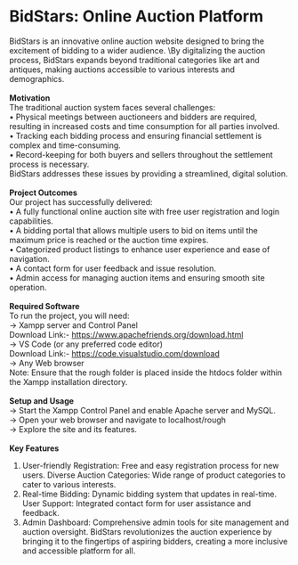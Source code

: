 # BidStars: Online Auction Platform
BidStars is an innovative online auction website designed to bring the excitement of bidding to a wider audience. \By digitalizing the auction process, BidStars expands beyond traditional categories like art and antiques, making auctions accessible to various interests and demographics.\
\
**Motivation**\
The traditional auction system faces several challenges:\
• Physical meetings between auctioneers and bidders are required, resulting in increased costs and time consumption for all parties involved.\
• Tracking each bidding process and ensuring financial settlement is complex and time-consuming.\
• Record-keeping for both buyers and sellers throughout the settlement process is necessary.\
BidStars addresses these issues by providing a streamlined, digital solution.\
\
**Project Outcomes**\
Our project has successfully delivered:\
• A fully functional online auction site with free user registration and login capabilities.\
• A bidding portal that allows multiple users to bid on items until the maximum price is reached or the auction time expires.\
• Categorized product listings to enhance user experience and ease of navigation.\
• A contact form for user feedback and issue resolution.\
• Admin access for managing auction items and ensuring smooth site operation.\
\
**Required Software**\
To run the project, you will need:\
-> Xampp server and Control Panel\
   Download Link:- https://www.apachefriends.org/download.html
   \
-> VS Code (or any preferred code editor)\
   Download Link:- https://code.visualstudio.com/download
   \
-> Any Web browser\
Note: Ensure that the rough folder is placed inside the htdocs folder within the Xampp installation directory.\
\
**Setup and Usage**\
-> Start the Xampp Control Panel and enable Apache server and MySQL.\
-> Open your web browser and navigate to localhost/rough\
-> Explore the site and its features.\
\
**Key Features**
1) User-friendly Registration: Free and easy registration process for new users.
Diverse Auction Categories: Wide range of product categories to cater to various interests.
2) Real-time Bidding: Dynamic bidding system that updates in real-time.
User Support: Integrated contact form for user assistance and feedback.
3) Admin Dashboard: Comprehensive admin tools for site management and auction oversight.
BidStars revolutionizes the auction experience by bringing it to the fingertips of aspiring bidders, creating a more inclusive and accessible platform for all.
